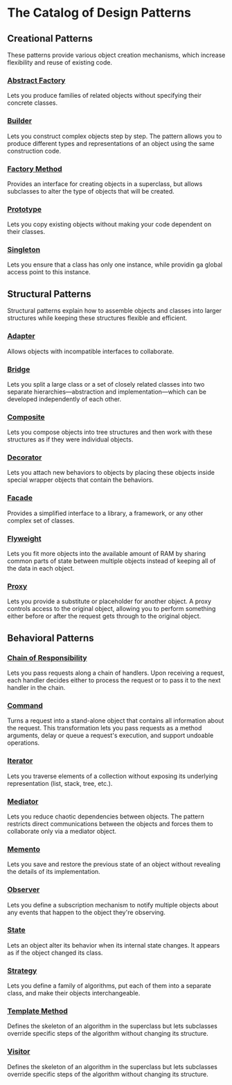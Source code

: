 # The Catalog of Design Patterns

## Creational Patterns

These patterns provide various object creation mechanisms, which increase flexibility and reuse of existing code.

### [Abstract Factory](https://github.com/Kalkwst/Training-Manuals/tree/feature/Design_Patterns/Design%20Patterns/Abstract%20Factory)

Lets you produce families of related objects without specifying their concrete classes.

### [Builder](https://github.com/Kalkwst/Training-Manuals/tree/feature/Design_Patterns/Design%20Patterns/Builder)

Lets you construct complex objects step by step. The pattern allows you to produce different types and representations of an object using the same construction code.

### [Factory Method]()

Provides an interface for creating objects in a superclass, but allows subclasses to alter the type of objects that will be created.

### [Prototype](https://github.com/Kalkwst/Training-Manuals/tree/feature/Design_Patterns/Design%20Patterns/Prototype)

Lets you copy existing objects without making your code dependent on their classes.

### [Singleton]()

Lets you ensure that a class has only one instance, while providin ga global access point to this instance.

## Structural Patterns

Structural patterns explain how to assemble objects and classes into larger structures while keeping these structures flexible and efficient.

### [Adapter](https://github.com/Kalkwst/Training-Manuals/tree/feature/Design_Patterns/Design%20Patterns/Adapter)

Allows objects with incompatible interfaces to collaborate.

### [Bridge](Bridge/)

Lets you split a large class or a set of closely related classes into two separate hierarchies—abstraction and implementation—which can be developed independently of each other.

### [Composite]()

Lets you compose objects into tree structures and then work with these structures as if they were individual objects.

### [Decorator](https://github.com/Kalkwst/Training-Manuals/tree/feature/Design_Patterns/Design%20Patterns/Decorator)

Lets you attach new behaviors to objects by placing these objects inside special wrapper objects that contain the behaviors.

### [Facade]()

Provides a simplified interface to a library, a framework, or any other complex set of classes.

### [Flyweight]()

Lets you fit more objects into the available amount of RAM by sharing common parts of state between multiple objects instead of keeping all of the data in each object.

### [Proxy]()

Lets you provide a substitute or placeholder for another object. A proxy controls access to the original object, allowing you to perform something either before or after the request gets through to the original object.

## Behavioral Patterns

### [Chain of Responsibility]()

Lets you pass requests along a chain of handlers. Upon receiving a request, each handler decides either to process the request or to pass it to the next handler in the chain.

### [Command]()

Turns a request into a stand-alone object that contains all information about the request. This transformation lets you pass requests as a method arguments, delay or queue a request's execution, and support undoable operations.

### [Iterator]()

Lets you traverse elements of a collection without exposing its underlying representation (list, stack, tree, etc.).

### [Mediator]()

Lets you reduce chaotic dependencies between objects. The pattern restricts direct communications between the objects and forces them to collaborate only via a mediator object.

### [Memento]()

Lets you save and restore the previous state of an object without revealing the details of its implementation.

### [Observer]()

Lets you define a subscription mechanism to notify multiple objects about any events that happen to the object they're observing.

### [State]()

Lets an object alter its behavior when its internal state changes. It appears as if the object changed its class.

### [Strategy]()

Lets you define a family of algorithms, put each of them into a separate class, and make their objects interchangeable.

### [Template Method]()

Defines the skeleton of an algorithm in the superclass but lets subclasses override specific steps of the algorithm without changing its structure.

### [Visitor]()

Defines the skeleton of an algorithm in the superclass but lets subclasses override specific steps of the algorithm without changing its structure.
